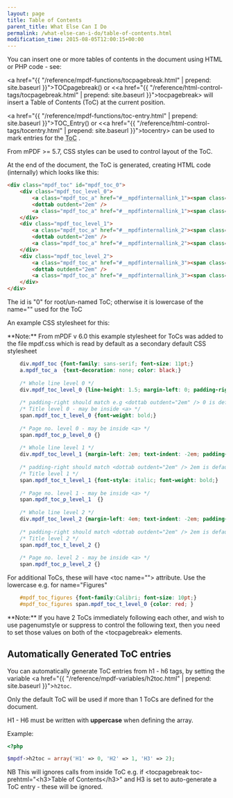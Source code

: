 ```yaml
---
layout: page
title: Table of Contents
parent_title: What Else Can I Do
permalink: /what-else-can-i-do/table-of-contents.html
modification_time: 2015-08-05T12:00:15+00:00
---
```


You can insert one or more tables of contents in the document using HTML or PHP code - see:

<a href="{{ "/reference/mpdf-functions/tocpagebreak.html" | prepend: site.baseurl }}">TOCpagebreak()</a> or
&lt;<a href="{{ "/reference/html-control-tags/tocpagebreak.html" | prepend: site.baseurl }}">tocpagebreak</a>&gt;
will insert a Table of Contents (ToC) at the current position.

<a href="{{ "/reference/mpdf-functions/toc-entry.html" | prepend: site.baseurl }}">TOC_Entry()</a> or
&lt;<a href="{{ "/reference/html-control-tags/tocentry.html" | prepend: site.baseurl }}">tocentry</a>&gt; can be used
to mark entries for the <acronym title="Table of Contents">ToC</acronym> .

From mPDF >= 5.7, CSS styles can be used to control layout of the ToC.

At the end of the document, the ToC is generated, creating HTML code (internally) which looks like this:

```html
<div class="mpdf_toc" id="mpdf_toc_0">
    <div class="mpdf_toc_level_0">
        <a class="mpdf_toc_a" href="#__mpdfinternallink_1"><span class="mpdf_toc_t_level_0">Section 1</span></a>
        <dottab outdent="2em" />
        <a class="mpdf_toc_a" href="#__mpdfinternallink_1"><span class="mpdf_toc_p_level_0">5</span></a>
    </div>
    <div class="mpdf_toc_level_1">
        <a class="mpdf_toc_a" href="#__mpdfinternallink_2"><span class="mpdf_toc_t_level_1">Chapter 1</span></a>
        <dottab outdent="2em" />
        <a class="mpdf_toc_a" href="#__mpdfinternallink_2"><span class="mpdf_toc_p_level_1">5</span></a>
    </div>
    <div class="mpdf_toc_level_2">
        <a class="mpdf_toc_a" href="#__mpdfinternallink_3"><span class="mpdf_toc_t_level_2">Topic 1</span></a>
        <dottab outdent="2em" />
        <a class="mpdf_toc_a" href="#__mpdfinternallink_3"><span class="mpdf_toc_p_level_2">5</span></a>
    </div>
</div>

```

The id is "0" for root/un-named ToC; otherwise it is lowercase of the name="" used for the ToC

An example CSS stylesheet for this:

<div class="alert alert-info" role="alert" markdown="1">
    **Note:** From mPDF v 6.0 this example stylesheet for ToCs
    was added to the file <span class="filename">mpdf.css</span> which is read by default as a secondary default
    CSS stylesheet
</div>

```css
    div.mpdf_toc {font-family: sans-serif; font-size: 11pt;}
    a.mpdf_toc_a  {text-decoration: none; color: black;}
    
    /* Whole line level 0 */
    div.mpdf_toc_level_0 {line-height: 1.5; margin-left: 0; padding-right: 2em;}
    
    /* padding-right should match e.g <dottab outdent="2em" /> 0 is default */
    /* Title level 0 - may be inside <a> */
    span.mpdf_toc_t_level_0 {font-weight: bold;}
    
    /* Page no. level 0 - may be inside <a> */
    span.mpdf_toc_p_level_0 {}
    
    /* Whole line level 1 */
    div.mpdf_toc_level_1 {margin-left: 2em; text-indent: -2em; padding-right: 2em;}
   
    /* padding-right should match <dottab outdent="2em" /> 2em is default */
    /* Title level 1 */
    span.mpdf_toc_t_level_1 {font-style: italic; font-weight: bold;}
    
    /* Page no. level 1 - may be inside <a> */
    span.mpdf_toc_p_level_1  {}
    
    /* Whole line level 2 */
    div.mpdf_toc_level_2 {margin-left: 4em; text-indent: -2em; padding-right: 2em;}
    
    /* padding-right should match <dottab outdent="2em" /> 2em is default */
    /* Title level 2 */
    span.mpdf_toc_t_level_2 {}
    
    /* Page no. level 2 - may be inside <a> */
    span.mpdf_toc_p_level_2 {}

```

For additional ToCs, these will have &lt;toc name=""&gt; attribute. Use the lowercase e.g. for name="Figures"

```css
    #mpdf_toc_figures {font-family:Calibri; font-size: 10pt;}
    #mpdf_toc_figures span.mpdf_toc_t_level_0 {color: red; }

```

<div class="alert alert-info" role="alert" markdown="1">
    **Note:** If you have 2 ToCs immediately following each other,
    and wish to use pagenumstyle or suppress to control the following text, then you need to set those values on both
    of the &lt;tocpagebreak&gt; elements.
</div>

## Automatically Generated ToC entries

You can automatically generate ToC entries from h1 - h6 tags, by setting the variable
<a href="{{ "/reference/mpdf-variables/h2toc.html" | prepend: site.baseurl }}">`h2toc`</a>.

Only the default ToC will be used if more than 1 ToCs are defined for the document.

H1 - H6 must be written with **uppercase** when defining the array.

Example:

```php
<?php

$mpdf->h2toc = array('H1' => 0, 'H2' => 1, 'H3' => 2);

```

NB This will ignores calls from inside ToC e.g. if &lt;tocpagebreak toc-prehtml="&lt;h3&gt;Table of Contents&lt;/h3&gt;"
and H3 is set to auto-generate a ToC entry - these will be ignored.

